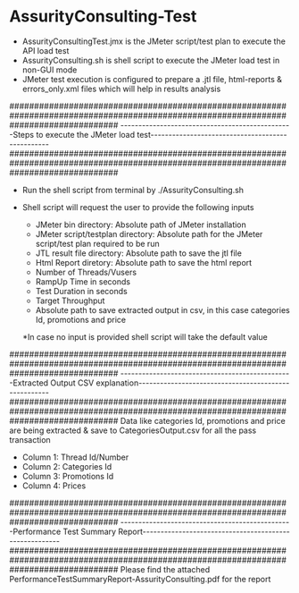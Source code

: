 # AssurityConsulting-Test

* AssurityConsultingTest.jmx is the JMeter script/test plan to execute the API load test
* AssurityConsulting.sh is shell script to execute the JMeter load test in non-GUI mode
* JMeter test execution is configured to prepare a .jtl file, html-reports & errors_only.xml files which will help in results analysis

######################################################################################################################################
------------------------------------------------Steps to execute the JMeter load test-------------------------------------------------
######################################################################################################################################
* Run the shell script from terminal by ./AssurityConsulting.sh
* Shell script will request the user to provide the following inputs
	- JMeter bin directory: Absolute path of JMeter installation
	- JMeter script/testplan directory: Absolute path for the JMeter script/test plan required to be run
	- JTL result file directory: Absolute path to save the jtl file
	- Html Report diretory: Absolute path to save the html report
	- Number of Threads/Vusers
	- RampUp Time in seconds
	- Test Duration in seconds
	- Target Throughput
	- Absolute path to save extracted output in csv, in this case categories Id, promotions and price

	*In case no input is provided shell script will take the default value


######################################################################################################################################
------------------------------------------------Extracted Output CSV explanation-----------------------------------------------------
######################################################################################################################################
Data like categories Id, promotions and price are being extracted & save to CategoriesOutput.csv for all the pass transaction

* Column 1: Thread Id/Number
* Column 2: Categories Id
* Column 3: Promotions Id
* Column 4: Prices


######################################################################################################################################
------------------------------------------------Performance Test Summary Report-------------------------------------------------------
######################################################################################################################################
Please find the attached PerformanceTestSummaryReport-AssurityConsulting.pdf for the report
